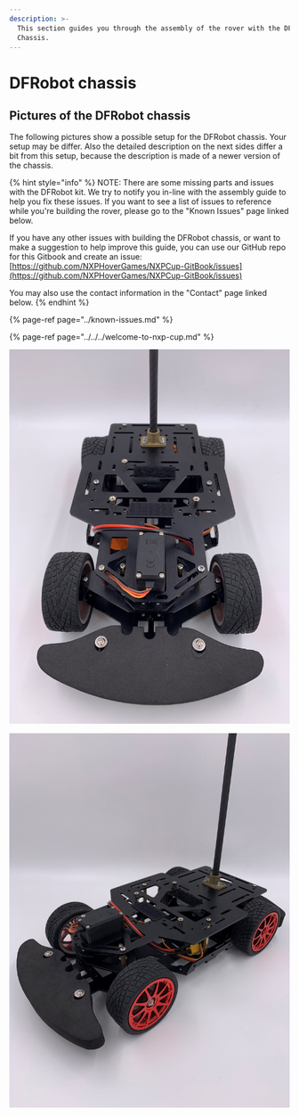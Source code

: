 ```yaml
---
description: >-
  This section guides you through the assembly of the rover with the DFRobot
  Chassis.
---
```


# DFRobot chassis

## Pictures of the DFRobot chassis

The following pictures show a possible setup for the DFRobot chassis. Your setup may be differ. Also the detailed description on the next sides differ a bit from this setup, because the description is made of a newer version of the chassis.

{% hint style="info" %}
NOTE: There are some missing parts and issues with the DFRobot kit. We try to notify you in-line with the assembly guide to help you fix these issues. If you want to see a list of issues to reference while you're building the rover, please go to the "Known Issues" page linked below.

If you have any other issues with building the DFRobot chassis, or want to make a suggestion to help improve this guide, you can use our GitHub repo for this Gitbook and create an issue: [https://github.com/NXPHoverGames/NXPCup-GitBook/issues](https://github.com/NXPHoverGames/NXPCup-GitBook/issues)

You may also use the contact information in the "Contact" page linked below.
{% endhint %}

{% page-ref page="../known-issues.md" %}

{% page-ref page="../../../welcome-to-nxp-cup.md" %}

![Front view of the DFRobot chassis](../../../.gitbook/assets/chassis_1.jpg)

![Side view of the DFRobot chassis](../../../.gitbook/assets/chassis_3.jpg)

